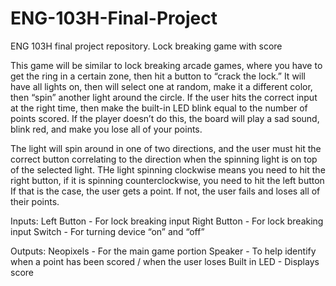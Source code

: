 # ENG-103H-Final-Project
ENG 103H final project repository. Lock breaking game with score

This game will be similar to lock breaking arcade games, where you have to get the ring in a certain zone,
then hit a button to “crack the lock.” It will have all lights on, then will select one at random, make it a different color, 
then “spin” another light around the circle. If the user hits the correct input at the right time, 
then make the built-in LED blink equal to the number of points scored. 
If the player doesn’t do this, the board will play a sad sound, blink red, and make you lose all of your points.

The light will spin around in one of two directions, and the user must hit the correct button correlating to the direction when the spinning light is on top of the selected light.
THe light spinning clockwise means you need to hit the right button, if it is spinning counterclockwise, you need to hit the left button
If that is the case, the user gets a point. If not, the user fails and loses all of their points. 

Inputs:
	Left Button - For lock breaking input
	Right Button - For lock breaking input
	Switch - For turning device “on” and “off”

Outputs:
	Neopixels - For the main game portion
	Speaker - To help identify when a point has been scored / when the user loses
	Built in LED - Displays score
